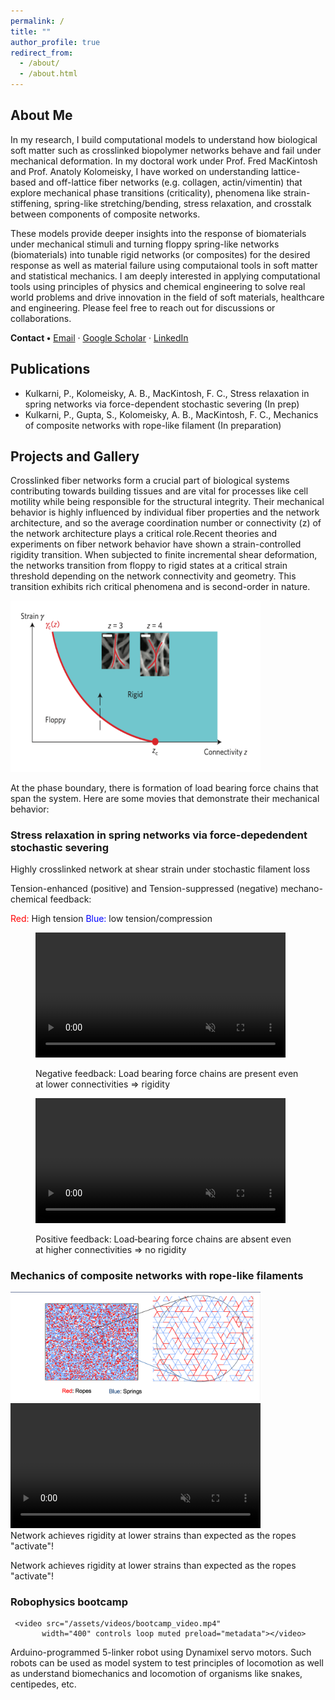 ```yaml
---
permalink: /
title: ""
author_profile: true
redirect_from: 
  - /about/
  - /about.html
---
```


<!-- ---
layout: home            # keep the home layout
title: "Prathamesh Kulkarni"
permalink: /
--- -->

<!-- ===== HERO / NAME ===== -->
<!-- <div class="text-center my-4">
  <h1 style="font-size:3rem; font-weight:700;">Prathamesh Kulkarni</h1>
  <p style="font-size:1.25rem;">Computational Soft-Matter • PhD @ Rice University</p>
</div> -->

<!-- ===== ABOUT ===== -->
<div class="row align-items-center my-5">
  <div class="col-md-7">
    <h2>About&nbsp;Me</h2>
    <p>
    In my research, I build computational models to understand how biological soft matter such as crosslinked biopolymer networks behave and fail under mechanical deformation. In my doctoral work under Prof. Fred MacKintosh and Prof. Anatoly Kolomeisky, I have worked on understanding lattice-based and off-lattice fiber networks (e.g. collagen,
actin/vimentin) that explore mechanical phase transitions (criticality), phenomena like strain-stiffening, spring-like stretching/bending, stress relaxation, and crosstalk between components of composite networks. 
     </p>
     <p>
These models provide deeper insights into the response of biomaterials under mechanical stimuli and turning floppy spring-like networks (biomaterials) into tunable rigid networks (or composites) for the desired response as well as material failure using computaional tools in soft matter and statistical mechanics. 
I am deeply interested in applying computational tools using principles of physics and chemical engineering to solve real world problems and drive innovation in the field of soft materials, healthcare and engineering. Please feel free to reach out for discussions or collaborations.
</p>
    <p>
      <strong>Contact&nbsp;•</strong>
      <a href="mailto:prathamesh.kulkarni@rice.edu">Email</a> ·
      <a href="https://scholar.google.com/citations?hl=en&user=AB1YjFIAAAAJ">Google Scholar</a> ·
      <a href="www.linkedin.com/in/prathamesh-kulkarni-944a8b111">LinkedIn</a>
    </p>
  </div>

  <div class="col-md-5 text-center">
    <!-- <img src="/assets/images/lattice.png" class="img-fluid rounded" -->
         <!-- alt="Lattice simulation snapshot"> -->
  </div>
</div>



<!-- Duplicate ↑ block for more projects -->
<div>
<!-- ===== PUBLICATIONS ===== -->
<h2 id="publications" class="mt-5">Publications</h2>
<ul>
<li> Kulkarni, P., Kolomeisky, A. B., MacKintosh, F. C., Stress relaxation in spring networks via force-dependent stochastic
severing (In prep) </li>
<li> Kulkarni, P., Gupta, S., Kolomeisky, A. B., MacKintosh, F. C., Mechanics of composite networks with rope-like
filament (In preparation) </li>
</ul>
</div>


<!-- ===== PROJECTS ===== -->
<h2 id="projects" class="mt-5">Projects and Gallery</h2>

<p> Crosslinked fiber networks form a crucial part of biological systems contributing towards building tissues and are vital for processes like cell motility while being responsible for the structural
integrity. Their mechanical behavior is highly influenced by individual fiber properties and the network architecture, and so the average coordination number or connectivity (z) of the network architecture plays a critical role.Recent theories and experiments on fiber
network behavior have shown a strain-controlled rigidity transition. When subjected to finite incremental shear deformation, the networks transition from floppy to rigid
states at a critical strain threshold depending on the network connectivity and geometry. This transition exhibits rich critical phenomena and is second-order in nature. 
</p>

<!-- <div><img class="bg-white p-3 text-center my-3" src="/images/phasediagramschematic.png" class="img-fluid rounded" alt="phasediagramschematic" width="300"> -->
<!-- </div> -->
<div class="bg-white p-3 text-center my-3"> 
  <img src="/images/phasediagram_background2.png"
       class="img-fluid rounded"
       alt="phase‑diagram schematic"
       width="400">
</div>

<p>At the phase boundary, there is formation of load bearing force chains that span the system. Here are some movies that demonstrate their mechanical behavior:</p>

  <h3>Stress relaxation in spring networks via force-depedendent stochastic severing</h3>

<p> Highly crosslinked network at shear strain under stochastic filament loss </p>
<p> Tension-enhanced (positive)  and Tension-suppressed (negative) mechano-chemical feedback:</p>
<p> <span style="color: red;">Red:</span>  High tension <span style="color:blue;">Blue:</span>  low tension/compression </p>
<!-- poster="/files/DoubleNetwork_zoomed.png" -->
<!-- Project 1 -->
<!-- ===== side‑by‑side video pair ===== -->
<!--
<div class="row my-4">

  
  <div class="col-12 col-md-6 text-center">
    <figure class="figure">
      <video src="/assets/videos/output_-50_new_u2.mp4"
             class="img-fluid"
             controls loop muted preload="metadata" width="300"></video>
      <figcaption class="figure-caption">
        Negative feedback: force chains persist → rigidity
      </figcaption>
    </figure>
  </div>

  
  <div class="col-12 col-md-6 text-center">
    <figure class="figure">
      <video src="/assets/videos/output_50_new_u2.mp4"
             class="img-fluid"
             controls loop muted preload="metadata" width="300"></video>
      <figcaption class="figure-caption">
        Positive feedback: chains lost → no rigidity
      </figcaption>
    </figure>
  </div>

</div>
-->
<div class="row my-4  text-center">
  <div class="col-md-4 text-center">
    <figure class="figure">
    <video src="/assets/videos/output_-50_new_u2.mp4"
           width="400" controls loop muted preload="metadata"></video>
       <figcaption class="figure-caption">
         <!-- Negative feedback: Load bearing force chains are present even at lower connectivities => rigidity  -->
        <!-- Z=4.0&nbsp;&nbsp;·&nbsp;&nbsp;γ = 0.2 -->
       </figcaption>       
       <p>Negative feedback: Load bearing force chains are present even at lower connectivities => rigidity </p>
          </figure>
          
  </div>

  <!-- <div> -->
  <div class="col-md-4 text-center">
    <figure class="figure">
    <video src="/assets/videos/output_50_new_u2.mp4"
           width="400" controls loop muted preload="metadata"></video>
       <figcaption class="figure-caption">
        <!-- Positive feedback: Load bearing force chains are absent even at higher connectivities => no rigidity  -->
        <!-- Z=4.0&nbsp;&nbsp;·&nbsp;&nbsp;γ = 0.2 -->
       </figcaption>       
       <p>Positive feedback: Load‑bearing force chains are absent even at higher connectivities ⇒ no rigidity</p>
          </figure> 
  </div>
</div>
<!-- </div> -->

  <h3>Mechanics of composite networks with rope-like filaments</h3>
<div class="row-my-4 text-center">
  
  <div class="col-md-4 text-center">

<img src="/files/DoubleNetwork_zoomed.png" class="img-fluid rounded" alt="Double Network snapshot" width="400">
  </div>
  <div class="col-md-4">
        <video src="/assets/videos/output_video_sample1000.mp4"
           width="400" controls loop muted preload="metadata"></video>
    <!-- <img src="/files/DoubleNetwork_zoomed.png" class="img-fluid rounded" alt="Double Network snapshot" width="300"> -->
         <figcaption class="figure-caption">
        Network achieves rigidity at lower strains than expected as the ropes "activate"!
        <!-- Z=4.0&nbsp;&nbsp;·&nbsp;&nbsp;γ = 0.2 -->
       </figcaption>       
       <p>Network achieves rigidity at lower strains than expected as the ropes "activate"!</p>
  </div>


  <div class="col-md-4  text-center" >
    <h3>Robophysics bootcamp</h3>

     <video src="/assets/videos/bootcamp_video.mp4"
           width="400" controls loop muted preload="metadata"></video>

  </div>
      <p>
    Arduino-programmed 5-linker robot using Dynamixel servo motors. Such robots can be used as model system to test principles of locomotion as well as understand biomechanics and locomotion of organisms like snakes, centipedes, etc. 
    </p>
</div>
<!-- </div> -->

<!--  START: side‑by‑side video comparison  -->
<!-- <div class="row">
  <div class="col-md-4"> <video src="/assets/videos/output_-50_new_u2.mp4"
           width="300" controls loop muted preload="metadata"></video></div>
  <div class="col-md-4"> <video src="/assets/videos/output_50_new_u2.mp4"
           width="300" controls loop muted preload="metadata"></video></div>
</div> -->